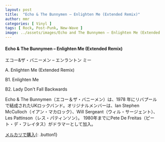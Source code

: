 ```yaml
---
layout: post
title:  "Echo & The Bunnymen – Enlighten Me (Extended Remix)"
author: mmr
categories: [ Vinyl ]
tags: [ Rock, Post-Punk, New-Wave ]
image: ../assets/images/Echo and The Bunnymen – Enlighten Me (Extended Remix).jpg
---
```


#### Echo & The Bunnymen – Enlighten Me (Extended Remix)

エコー&ザ・バニーメン – エンラントン ミー

A. Enlighten Me (Extended Remix)

B1. Enlighten Me

B2. Lady Don't Fall Backwards

Echo & The Bunnymen（エコー＆ザ・バニーメン）は、1978 年にリバプールで結成されたUKロックバンド。オリジナルメンバーは、Ian Stephen McCulloch（イアン・マカロック）、Will Sergeant（ウィル・サージェント）、Les Pattinson（レス・パティンソン）。 1980年までにPete De Freitas（ピート・デ・フレイタス）がドラマーとして加入。

[メルカリで購入](https://jp.mercari.com/item/m55842232873){: .button1}


